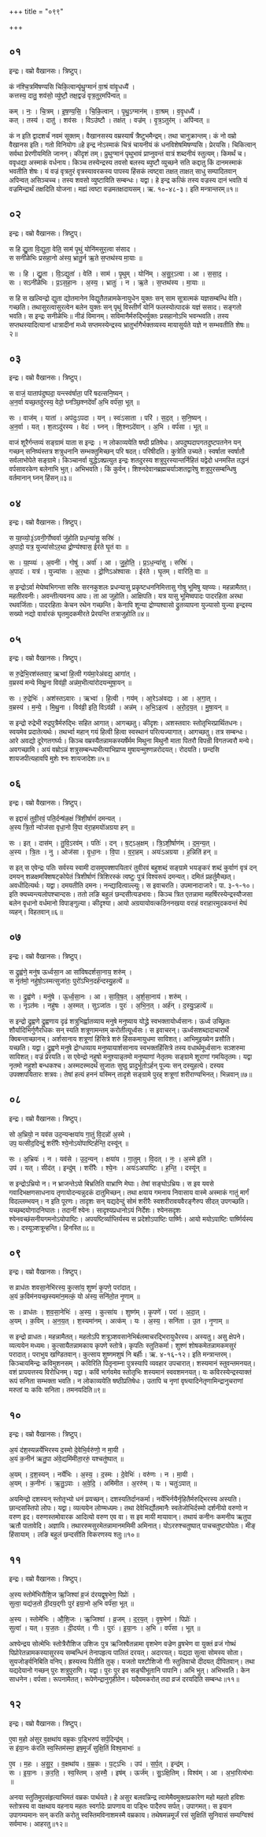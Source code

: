 +++
title = "०९९"

+++


## ०१
इन्द्रः। वम्रो वैखानसः। त्रिष्टुप्।

कं न॑श्चि॒त्रमि॑षण्यसि चिकि॒त्वान्पृ॑थु॒ग्मानं॑ वा॒श्रं वा॑वृ॒धध्यै॑ ।  
कत्तस्य॒ दातु॒ शव॑सो॒ व्यु॑ष्टौ॒ तक्ष॒द्वज्रं॑ वृत्र॒तुर॒मपि॑न्वत् ॥

कम् । नः॒ । चि॒त्रम् । इ॒ष॒ण्य॒सि॒ । चि॒कि॒त्वान् । पृ॒थु॒ऽग्मान॑म् । वा॒श्रम् । व॒वृ॒धध्यै॑ ।  
कत् । तस्य॑ । दातु॑ । शव॑सः । विऽउ॑ष्टौ । तक्ष॑त् । वज्र॑म् । वृ॒त्र॒ऽतुर॑म् । अपि॑न्वत् ॥

कं न इति द्वादशर्चं नवमं सूक्तम्। वैखानसस्य वम्रस्यार्षं त्रैष्टुभमैन्द्रम्। तथा चानुक्रान्तम्। कं नो वम्रो वैखानस इति। गतो विनियोगः॥हे इन्द्र नोऽस्माकं चित्रं चायनीयं कं धनविशेषमिषण्यसि। प्रेरयसि। चिकित्वान् सर्वथा प्रेरणीयमिति जानन्। कीदृशं तम्। प्रुथुग्मानं पृथुभावं प्राप्नुवन्तं वात्रं शब्दनीयं स्तुत्यम्। किमर्थं च। ववृधद्या अस्माकं वर्धनाय। किञ्च तस्येन्द्रस्य तवसो बलस्य ब्युष्टौ व्युच्छने सति कद्दातु किं दानमस्माकं भवतीति शेषः। यं वज्रं वृत्रतुरं वृत्रस्यावरकस्य पापस्य हिंसकं त्वष्ट्वा तक्षत् ताक्षत् साधु सम्पादितवान् अपिन्वत् असिञ्चच्च। तस्य शवसो व्युष्टाविति सम्बन्धः। यद्वा। हे इन्द्र कत्किं तस्य वज्रस्य दानं भवति यं वज्रमिन्द्रार्थं तक्षदिति योजना। मह्यं त्वष्टा वज्रमतक्षदायसम्। ऋ. १०-४८-३। इति मन्त्रान्तरम्॥१॥

## ०२
इन्द्रः। वम्रो वैखानसः। त्रिष्टुप्।

स हि द्यु॒ता वि॒द्युता॒ वेति॒ साम॑ पृ॒थुं योनि॑मसुर॒त्वा स॑साद ।  
स सनी॑ळेभिः प्रसहा॒नो अ॑स्य॒ भ्रातु॒र्न ऋ॒ते स॒प्तथ॑स्य मा॒याः ॥

सः । हि । द्यु॒ता । वि॒ऽद्युता॑ । वेति॑ । साम॑ । पृ॒थुम् । योनि॑म् । अ॒सु॒र॒ऽत्वा । आ । स॒सा॒द॒ ।  
सः । सऽनी॑ळेभिः । प्र॒ऽस॒हा॒नः । अ॒स्य॒ । भ्रातुः॑ । न । ऋ॒ते । स॒प्तथ॑स्य । मा॒याः ॥

स हि स खल्विन्द्रो द्युता द्योतमानेन विद्युतैतन्नामकेनायुधेन युक्तः सन् साम सूत्रात्मकं यज्ञसम्बन्धि वेति। गच्छति। तथासुरत्वासुरत्वेन बलेन युक्तः सन् पृथुं विस्तीर्णं योनिं फलस्योत्पादकं यज्ञं ससाद। सङ्गतो भवति। स इन्द्रः सनीळेभिः॥ नीडं विमानम्। सविमानैर्मरुद्भिर्युक्तः प्रसहानोऽभि भवन्भवति। तस्य सप्तथस्यादित्यानां धात्रादीनां मध्ये सप्तमस्येन्द्रस्य भ्रातुर्भागैर्भक्तव्यस्य मायासुर्यते यज्ञे न सम्भवतीति शेषः॥२॥

## ०३
इन्द्रः। वम्रो वैखानसः। त्रिष्टुप्।

स वाजं॒ याताप॑दुष्पदा॒ यन्त्स्व॑र्षाता॒ परि॑ षदत्सनि॒ष्यन् ।  
अ॒न॒र्वा यच्छ॒तदु॑रस्य॒ वेदो॒ घ्नञ्छि॒श्नदे॑वाँ अ॒भि वर्प॑सा॒ भूत् ॥

सः । वाज॑म् । याता॑ । अप॑दुःऽपदा । यन् । स्वः॑ऽसाता । परि॑ । स॒द॒त् । स॒नि॒ष्यन् ।  
अ॒न॒र्वा । यत् । श॒तऽदु॑रस्य । वेदः॑ । घ्नन् । शि॒श्नऽदे॑वान् । अ॒भि । वर्प॑सा । भूत् ॥

वाजं शूरैर्गन्तव्यं सङ्ग्रामं याता स इन्द्रः । न लोकाव्ययेति षष्ठी प्रतिषेधः। अपदुष्पदापगतदुष्टपतनेन यन् गच्छन् सनिष्यंस्तत्र शत्रुधनानि सम्भक्तुमिच्छन् परि षदत्। परिषीदति। कुत्रेति उच्यते। स्वर्षाता स्वर्षातौ सर्वलाभोपेते सङ्ग्रामे। किञ्चानर्वा युद्धेऽक्प्रत्युत इन्द्रः शतदुरस्य शत्रुपुरस्यान्तर्निहितं यद्वेदो धनमस्ति तद्धनं वर्पसावरकेण बलेनाभि भुत्। अभिभवति। किं कुर्वन्। शिश्नदेवानब्रह्मचर्याञ्शतद्वारेषु शत्रुपुरसम्बन्धिषु वर्तमानान् घ्नन् हिंसन्॥३॥

## ०४
इन्द्रः। वम्रो वैखानसः। त्रिष्टुप्।

स य॒ह्व्यो॒३॒॑ऽवनी॒र्गोष्वर्वा जु॑होति प्रध॒न्या॑सु॒ सस्रिः॑ ।  
अ॒पादो॒ यत्र॒ युज्या॑सोऽर॒था द्रो॒ण्य॑श्वास॒ ईर॑ते घृ॒तं वाः ॥

सः । य॒ह्व्यः॑ । अ॒वनीः॑ । गोषु॑ । अर्वा॑ । आ । जु॒हो॒ति॒ । प्र॒ऽध॒न्या॑सु । सस्रिः॑ ।  
अ॒पादः॑ । यत्र॑ । युज्या॑सः । अ॒र॒थाः । द्रो॒णिऽअ॑श्वासः । ईर॑ते । घृ॒तम् । वारिति॒ वाः ॥

स इन्द्रोऽर्वा मेघेष्वभिगन्ता सस्रिः सरनकुशलः प्रधन्यासु प्रकृष्टधननिमित्तासु गोषु भूमिषु यह्व्यः। महन्नामैतत्। महतीरवनीः। अवन्तीत्यवनय आपः। ता आ जुहोति। आक्षिपति। यत्र यासु भूमिष्वपादः पादरहिता अरथा रथवर्जिताः। पादरहिताः केचन रथेन गच्छन्ति। केनापि शून्या द्रोण्यश्वासो द्रुतव्यापना युज्यासो युज्या इन्द्रस्य सख्यो नद्यो वार्वारकं घृतमुदकमीरते प्रेरयन्ति तत्राजुहोति॥४॥

## ०५
इन्द्रः। वम्रो वैखानसः। त्रिष्टुप्।

स रु॒द्रेभि॒रश॑स्तवार॒ ऋभ्वा॑ हि॒त्वी गय॑मा॒रेअ॑वद्य॒ आगा॑त् ।  
व॒म्रस्य॑ मन्ये मिथु॒ना विव॑व्री॒ अन्न॑म॒भीत्या॑रोदयन्मुषा॒यन् ॥

सः । रु॒द्रेभिः॑ । अश॑स्तऽवारः । ऋभ्वा॑ । हि॒त्वी । गय॑म् । आ॒रेऽअ॑वद्यः । आ । अ॒गा॒त् ।  
व॒म्रस्य॑ । म॒न्ये॒ । मि॒थु॒ना । विव॑व्री॒ इति॒ विऽव॑व्री । अन्न॑म् । अ॒भि॒ऽइत्य॑ । अ॒रो॒द॒य॒त् । मु॒षा॒यन् ॥

स इन्द्रो रुद्रेभी रुद्रपुत्रैर्मरुद्भिः सहित आगात्। आगच्छतु। कीदृशः। अशस्तवारः स्तोतृभिरप्रार्थितधनः। स्वयमेव प्रदातेत्यर्थः। तथर्भ्वा महान् गयं हित्वी हित्वा स्वस्थानं परित्यज्यागात्। आगच्छतु। तत्र सम्बन्धः। आरे अवद्यो दूरेगतगर्घ्यः। किञ्च वम्रस्यैतन्नामकस्यर्षेर्मम मिथुना मिथुनौ माता पितरौ विपन्री विगतज्वरौ मन्ये। अवगच्छामि। अयं वम्रोऽन्नं शत्रुसम्बन्ध्यभीत्याभिप्राप्य मुषायन्मुश्णन्नरोदयत्। रोदयति। छन्दसि शायजपीत्यहावपि मुशेः श्नः शायजादेशः॥५॥

## ०६
इन्द्रः। वम्रो वैखानसः। त्रिष्टुप्।

स इद्दासं॑ तुवी॒रवं॒ पति॒र्दन्ष॑ळ॒क्षं त्रि॑शी॒र्षाणं॑ दमन्यत् ।  
अ॒स्य त्रि॒तो न्वोज॑सा वृधा॒नो वि॒पा व॑रा॒हमयो॑अग्रया हन् ॥

सः । इत् । दास॑म् । तु॒वि॒ऽरव॑म् । पतिः॑ । दन् । ष॒ट्ऽअ॒क्षम् । त्रि॒ऽशी॒र्षाण॑म् । द॒म॒न्य॒त् ।  
अ॒स्य । त्रि॒तः । नु । ओज॑सा । वृ॒धा॒नः । वि॒पा । व॒रा॒हम् । अयः॑ऽअग्रया । ह॒न्निति॑ हन् ॥

स इत् स एवेन्द्रः पतिः सर्वस्य स्वामी दासमुपक्शपयितारं तुवीरवं बहुशब्दं सङ्ग्रामे भयङ्करं शब्दं कुर्वाणं वृत्रं दन् दमयन् शळक्षमक्शिषट्कोपेतं त्रिशीर्षाणं त्रिशिरस्कं त्वष्टुः पुत्रं विश्वरूपं दमन्यत्। दमितं प्रहर्तुमैच्छत्। अवधीदित्यर्थः। यद्वा। दमयतीति दमनः। नन्द्यादित्वाल्ल्युः। स इवाचरति। उपमानादाजारे। पा. ३-१-१०। इति क्यच्यन्त्यलोपश्चान्दसः। ततो लङि बहुलं छन्दसीत्यडभावः। किञ्च त्रित एतन्नामा महर्षिरस्येन्द्रस्यौजसा बलेन वृधानो वर्धमानो विपाङ्गुल्या। कीदृश्या। आयो अग्रयायोवत्कठिननखया वराहं वराहारमुदकवन्तं मेघं व्यहन्। विहतवान्॥६॥

## ०७
इन्द्रः। वम्रो वैखानसः। त्रिष्टुप्।

स द्रुह्व॑णे॒ मनु॑ष ऊर्ध्वसा॒न आ सा॑विषदर्शसा॒नाय॒ शरु॑म् ।  
स नृत॑मो॒ नहु॑षो॒ऽस्मत्सुजा॑तः॒ पुरो॑ऽभिन॒दर्ह॑न्दस्यु॒हत्ये॑ ॥

सः । द्रुह्व॑णे । मनु॑षे । ऊ॒र्ध्व॒सा॒नः । आ । सा॒वि॒ष॒त् । अ॒र्श॒सा॒नाय॑ । शरु॑म् ।  
सः । नृऽत॑मः । नहु॑षः । अ॒स्मत् । सुऽजा॑तः । पुरः॑ । अ॒भि॒न॒त् । अर्ह॑न् । द॒स्यु॒ऽहत्ये॑ ॥

स इन्द्रो द्रुह्वणे द्रुह्वणाय दृढं शत्रुभिर्ह्वातव्याय मनुषे मनुष्याय योद्ध्रे स्वभक्तायोर्ध्वसानः। ऊर्ध्व उच्छ्रितः शौर्यादिभिर्गुणैरधिकः सन् स्यति शत्रूणामन्तम् करोतीत्यूर्ध्वसः। स इवाचरन्। ऊर्ध्वसशब्दादाचारार्थे क्विबन्ताच्छानच्। अर्शसानाय शत्रूणां हिंसित्रे शरुं हिंसकमायुधमा साविशत्। आभिमुइख्येन प्रसौति। यच्छति। यद्वा। द्रुह्वणे मनुषे द्रोग्धव्याय मनुष्यायार्शसानाय स्वभक्तहिंसित्रे तस्य वधार्थमूर्ध्वसानः सञ्शरुमा साविशत्। वज्रं प्रेरयति। स एवेन्द्रो नहुषो मनुश्यान्नृतमो मनुष्याणां नेतृतमः सङ्ग्रामे शूराणां गमयितृतमः। यद्वा नृतमो नहुशो बन्धकश्च। अस्मदस्मदर्थं सुजातः सुष्ठु प्रादुर्भूतोऽर्हन् पूज्यः सन् दस्युहत्ये। दस्यव उपक्शपयितारः शत्रवः। तेषां हत्यं हननं यस्मिन् तादृशे सङ्ग्रामे पुरह् शत्रूणां शरीराण्यभिनत्। भिन्नवान्॥७॥

## ०८
इन्द्रः। वम्रो वैखानसः। त्रिष्टुप्।

सो अ॒भ्रियो॒ न यव॑स उद॒न्यन्क्षया॑य गा॒तुं वि॒दन्नो॑ अ॒स्मे ।  
उप॒ यत्सीद॒दिन्दुं॒ शरी॑रैः श्ये॒नोऽयो॑पाष्टिर्हन्ति॒ दस्यू॑न् ॥

सः । अ॒भ्रियः॑ । न । यव॑से । उ॒द॒न्यन् । क्षया॑य । गा॒तुम् । वि॒दत् । नः॒ । अ॒स्मे इति॑ ।  
उप॑ । यत् । सीद॑त् । इन्दु॑म् । शरी॑रैः । श्ये॒नः । अयः॑ऽअपाष्टिः । ह॒न्ति॒ । दस्यू॑न् ॥

स इन्द्रोऽभ्रियो न। न भ्राजन्तेऽपो बिभ्रतिति वाभ्राणि मेघाः। तेषां सङ्घोऽभ्रियः। स इव यवसे गवादिभक्षणसाधनाय तृणायोदन्यन्नुदकं दातुमिच्छन्। तथा क्षयाय गमनाय निवासाय वास्मे अस्माकं गातुं मार्गं विदल्लम्भयन्। न इति पूरणः। तादृशः सन् यद्यदेन्दुं सोमं शरीरैः स्वशरीरावयवैरङ्गैरुप सीदत् उपगच्छति। यच्छब्दयोगादनिघातः। तदानीं श्येनः। सादृश्यप्रधानोऽयं निर्देशः। श्येनसदृशः श्येनवच्छंसनीयगमनोऽयोपाष्टिः। अपयष्टिर्व्याप्तिर्यस्य स प्रदेशोऽपाष्टिः पार्ष्णिः। आयो मयोऽपाष्टिः पार्ष्णिर्यस्य सः। दस्यूञ्शत्रून्हन्ति। हिनस्ति॥८॥

## ०९
इन्द्रः। वम्रो वैखानसः। त्रिष्टुप्।

स व्राध॑तः शवसा॒नेभि॑रस्य॒ कुत्सा॑य॒ शुष्णं॑ कृ॒पणे॒ परा॑दात् ।  
अ॒यं क॒विम॑नयच्छ॒स्यमा॑न॒मत्कं॒ यो अ॑स्य॒ सनि॑तो॒त नृ॒णाम् ॥

सः । व्राध॑तः । श॒व॒सा॒नेभिः॑ । अ॒स्य॒ । कुत्सा॑य । शुष्ण॑म् । कृ॒पणे॑ । परा॑ । अ॒दा॒त् ।  
अ॒यम् । क॒विम् । अ॒न॒य॒त् । श॒स्यमा॑नम् । अत्क॑म् । यः । अ॒स्य॒ । सनि॑ता । उ॒त । नृ॒णाम् ॥

स इन्द्रो व्राधतः। महन्नामैतत्। महतोऽपि शत्रूञ्शवसानेभिर्बलमाचरद्भिरायुधैरस्य। अस्यतु। असु क्षेपने। व्यत्ययेन मध्यमः। कुत्सायैतन्नामकाय कृपणे स्तोत्रे। कृपतिः स्तुतिकर्मा। शुश्णं शोषकमेतन्नामकमसुरं परादात्। पराभुय खण्डितवान्। कुत्साय शुष्णमशुषं नि बर्हीः। ऋ. ४-१६-१२। इति मन्त्रान्तरम्। किञ्चायमिन्द्रः कविमुशनसम् । कविरिति पितृनाम्ना पुत्रस्यापि व्यवहार उपचारात्। शस्यमानं स्तुवन्तमनयत्। वशं प्रापयत्तस्य विरोधिनम्। यद्वा। कविं भार्गवमेव स्तोतृभिः शस्यमानं स्ववशमनयत्। यः कविरस्येन्द्रस्याक्तं रूपं सनिता सम्भक्ता भवति। न लोकाव्ययेति षष्ठीप्रतिषेधः। उतापि च नृणां वृष्त्यादिनेतृणामिन्द्रानुचराणां मरुतां यः कविः सनिता। तमनयदिति॥९॥

## १०
इन्द्रः। वम्रो वैखानसः। त्रिष्टुप्।

अ॒यं द॑श॒स्यन्नर्ये॑भिरस्य द॒स्मो दे॒वेभि॒र्वरु॑णो॒ न मा॒यी ।  
अ॒यं क॒नीन॑ ऋतु॒पा अ॑वे॒द्यमि॑मीता॒ररुं॒ यश्चतु॑ष्पात् ॥

अ॒यम् । द॒श॒स्यन् । नर्ये॑भिः । अ॒स्य॒ । द॒स्मः । दे॒वेभिः॑ । वरु॑णः । न । मा॒यी ।  
अ॒यम् । क॒नीनः॑ । ऋ॒तु॒ऽपाः । अ॒वे॒दि॒ । अमि॑मीत । अ॒ररु॑म् । यः । चतुः॑ऽपात् ॥

अयमिन्द्रो दशस्यन् स्तोतृभ्यो धनं प्रयच्छन्। दशस्यतिर्दानकर्मा। नर्येभिर्नयैर्नृहितैर्मरुद्भिरस्य अस्यति। छान्दसस्तिपो लोपः। यद्वा। व्यत्ययेन लोण्मध्यमः। तथा देवेभिर्द्योतमानैः स्वतेजोभिर्दस्मो दर्शनीयो वरुणो न वरुण इद। वरुणस्तमोवारक आदित्यो वरुण एव वा। स इव मायी मायावान्। तथायं कनीनः कमनीय ऋतुपा ऋतौ पातावेदि। अज्ञायि। तथाररुमसुरमेतन्नामानममिमी अमिनात्। योऽररुश्चतुष्पात् पाचचतुष्टयोपेतः। मीङ् हिंसायाम् । लङि बहुलं छन्दसीति विकरणस्य श्लुः॥१०॥

## ११
इन्द्रः। वम्रो वैखानसः। त्रिष्टुप्।

अ॒स्य स्तोमे॑भिरौशि॒ज ऋ॒जिश्वा॑ व्र॒जं द॑रयद्वृष॒भेण॒ पिप्रोः॑ ।  
सुत्वा॒ यद्य॑ज॒तो दी॒दय॒द्गीः पुर॑ इया॒नो अ॒भि वर्प॑सा॒ भूत् ॥

अ॒स्य । स्तोमे॑भिः । औ॒शि॒जः । ऋ॒जिश्वा॑ । व्र॒जम् । द॒र॒य॒त् । वृ॒ष॒भेण॑ । पिप्रोः॑ ।  
सुत्वा॑ । यत् । य॒ज॒तः । दी॒दय॑त् । गीः । पुरः॑ । इ॒या॒नः । अ॒भि । वर्प॑सा । भूत् ॥

अश्येन्द्रय सोत्मेभिः स्तोत्रैरौशिज उशिजः पुत्र ऋजिश्वैतन्नामा वृशभेण वज्रेण व्रुषभेण वा युक्तं व्रजं गोष्थं पिप्रोरेतन्नामकस्यासुरस्य सम्बन्धिनं तेनापहृत्य पालितं दरयत्। अदारयत्। यद्यदा सुत्वा सोमस्य सोता। सुयजोर्ङ्वनिबिति वनिप्। ह्रस्यस्य पितीति तुक्। यजतो यश्टौशिजो गीः स्तुतिवाचो दीदयत् दीपितवान्। तथा यद्यदेयानो गच्छन् पुरः शत्रुपुराणि। यद्वा। पुरः पुर इव सङ्घीभूतानि पापानि। अभि भुत्। अभिभवति। केन साधनेन। वर्पसा। रूपनामैतत्। रूपेणेन्द्रानुगृहीतेन। यदैवमकरोत् तदा व्रजं दरयदिति सम्बन्धः॥११॥

## १२
इन्द्रः। वम्रो वैखानसः। त्रिष्टुप्।

ए॒वा म॒हो अ॑सुर व॒क्षथा॑य वम्र॒कः प॒ड्भिरुप॑ सर्प॒दिन्द्र॑म् ।  
स इ॑या॒नः क॑रति स्व॒स्तिम॑स्मा॒ इष॒मूर्जं॑ सुक्षि॒तिं विश्व॒माभाः॑ ॥

ए॒व । म॒हः । अ॒सु॒र॒ । व॒क्षथा॑य । व॒म्र॒कः । प॒ट्ऽभिः । उप॑ । स॒र्प॒त् । इन्द्र॑म् ।  
सः । इ॒या॒नः । क॒र॒ति॒ । स्व॒स्तिम् । अ॒स्मै॒ । इष॑म् । ऊर्ज॑म् । सु॒ऽक्षि॒तिम् । विश्व॑म् । आ । अ॒भा॒रित्य॑भाः ॥

अनया स्तुतिमुपसंहृत्याभिमतं वम्रकः पार्थयते। हे असुर बलवन्निन्द्र त्वामेमैवमुक्तप्रकारेण महो महतो हविशः स्तोत्रस्य वा वक्षथाय वहनाय महतः स्वर्गादेः प्रापणाय वा पड्भिः पादैरुप सर्पत्। उपागमत्। स इयान उपागम्यमानः सन् करति करोतु स्वस्तिमविनाशमस्मै वम्रकाय। तथेषमन्नमूर्जं रसं सुक्षितिं सुनिवासं सम्यग्विश्वं सर्वमाभः। आहरतु॥१२॥